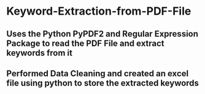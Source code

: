 # Keyword-Extraction-from-PDF-File
## Uses the Python PyPDF2 and Regular Expression Package to read the PDF File and extract keywords from it
## Performed Data Cleaning and created an excel file using python to store the extracted keywords 
